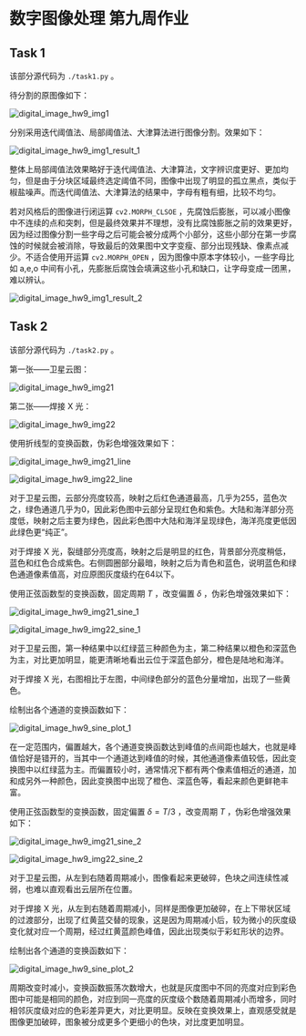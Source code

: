 # 数字图像处理 第九周作业

## Task 1

该部分源代码为 `./task1.py` 。

待分割的原图像如下：

![digital_image_hw9_img1](https://cdn.jsdelivr.net/gh/DerrickMarcus/picgo_image/images/digital_image_hw9_img1.jpg)

分别采用迭代阈值法、局部阈值法、大津算法进行图像分割。效果如下：

![digital_image_hw9_img1_result_1](https://cdn.jsdelivr.net/gh/DerrickMarcus/picgo_image/images/digital_image_hw9_img1_result_1.jpg)

整体上局部阈值法效果略好于迭代阈值法、大津算法，文字辨识度更好、更加均匀，但是由于分块区域最终选定阈值不同，图像中出现了明显的孤立黑点，类似于椒盐噪声。而迭代阈值法、大津算法的结果中，字母有粗有细，比较不均匀。

若对风格后的图像进行闭运算 `cv2.MORPH_CLSOE` ，先腐蚀后膨胀，可以减小图像中不连续的点和突刺，但是最终效果并不理想，没有比腐蚀膨胀之前的效果更好，因为经过图像分割一些字母之后可能会被分成两个小部分，这些小部分在第一步腐蚀的时候就会被消除，导致最后的效果图中文字变瘦、部分出现残缺、像素点减少。不适合使用开运算 `cv2.MORPH_OPEN` ，因为图像中原本字体较小，一些字母比如 a,e,o 中间有小孔，先膨胀后腐蚀会填满这些小孔和缺口，让字母变成一团黑，难以辨认。

![digital_image_hw9_img1_result_2](https://cdn.jsdelivr.net/gh/DerrickMarcus/picgo_image/images/digital_image_hw9_img1_result_2.jpg)

## Task 2

该部分源代码为 `./task2.py` 。

第一张——卫星云图：

![digital_image_hw9_img21](https://cdn.jsdelivr.net/gh/DerrickMarcus/picgo_image/images/digital_image_hw9_img21.jpg)

第二张——焊接 X 光：

![digital_image_hw9_img22](https://cdn.jsdelivr.net/gh/DerrickMarcus/picgo_image/images/digital_image_hw9_img22.jpg)

使用折线型的变换函数，伪彩色增强效果如下：

![digital_image_hw9_img21_line](https://cdn.jsdelivr.net/gh/DerrickMarcus/picgo_image/images/digital_image_hw9_img21_line.jpg)

![digital_image_hw9_img22_line](https://cdn.jsdelivr.net/gh/DerrickMarcus/picgo_image/images/digital_image_hw9_img22_line.jpg)

对于卫星云图，云部分亮度较高，映射之后红色通道最高，几乎为255，蓝色次之，绿色通道几乎为0，因此彩色图中云部分呈现红色和紫色。大陆和海洋部分亮度低，映射之后主要为绿色，因此彩色图中大陆和海洋呈现绿色，海洋亮度更低因此绿色更“纯正”。

对于焊接 X 光，裂缝部分亮度高，映射之后是明显的红色，背景部分亮度稍低，蓝色和红色合成紫色。右侧圆圈部分最暗，映射之后为青色和蓝色，说明蓝色和绿色通道像素值高，对应原图灰度级约在64以下。

使用正弦函数型的变换函数，固定周期 $T$ ，改变偏置 $\delta$ ，伪彩色增强效果如下：

![digital_image_hw9_img21_sine_1](https://cdn.jsdelivr.net/gh/DerrickMarcus/picgo_image/images/digital_image_hw9_img21_sine_1.jpg)

![digital_image_hw9_img22_sine_1](https://cdn.jsdelivr.net/gh/DerrickMarcus/picgo_image/images/digital_image_hw9_img22_sine_1.jpg)

对于卫星云图，第一种结果中以红绿蓝三种颜色为主，第二种结果以橙色和深蓝色为主，对比更加明显，能更清晰地看出云位于深蓝色部分，橙色是陆地和海洋。

对于焊接 X 光，右图相比于左图，中间绿色部分的蓝色分量增加，出现了一些黄色。

绘制出各个通道的变换函数如下：

![digital_image_hw9_sine_plot_1](https://cdn.jsdelivr.net/gh/DerrickMarcus/picgo_image/images/digital_image_hw9_sine_plot_1.png)

在一定范围内，偏置越大，各个通道变换函数达到峰值的点间距也越大，也就是峰值恰好是错开的，当其中一个通道达到峰值的时候，其他通道像素值较低，因此变换图中以红绿蓝为主。而偏置较小时，通常情况下都有两个像素值相近的通道，加和成另外一种颜色，因此变换图中出现了橙色、深蓝色等，看起来颜色更鲜艳丰富。

使用正弦函数型的变换函数，固定偏置 $\delta=T/3$ ，改变周期 $T$ ，伪彩色增强效果如下：

![digital_image_hw9_img21_sine_2](https://cdn.jsdelivr.net/gh/DerrickMarcus/picgo_image/images/digital_image_hw9_img21_sine_2.jpg)

![digital_image_hw9_img22_sine_2](https://cdn.jsdelivr.net/gh/DerrickMarcus/picgo_image/images/digital_image_hw9_img22_sine_2.jpg)

对于卫星云图，从左到右随着周期减小，图像看起来更破碎，色块之间连续性减弱，也难以直观看出云层所在位置。

对于焊接 X 光，从左到右随着周期减小，同样是图像更加破碎，在上下带状区域的过渡部分，出现了红黄蓝交替的现象，这是因为周期减小后，较为微小的灰度级变化就对应一个周期，经过红黄蓝颜色峰值，因此出现类似于彩虹形状的边界。

绘制出各个通道的变换函数如下：

![digital_image_hw9_sine_plot_2](https://cdn.jsdelivr.net/gh/DerrickMarcus/picgo_image/images/digital_image_hw9_sine_plot_2.png)

周期改变时减小，变换函数振荡次数增大，也就是灰度图中不同的亮度对应到彩色图中可能是相同的颜色，对应到同一亮度的灰度级个数随着周期减小而增多，同时相邻灰度级对应的色彩差异更大，对比更明显。反映在变换效果上，直观感受就是图像更加破碎，图象被分成更多个更细小的色块，对比度更加明显。
